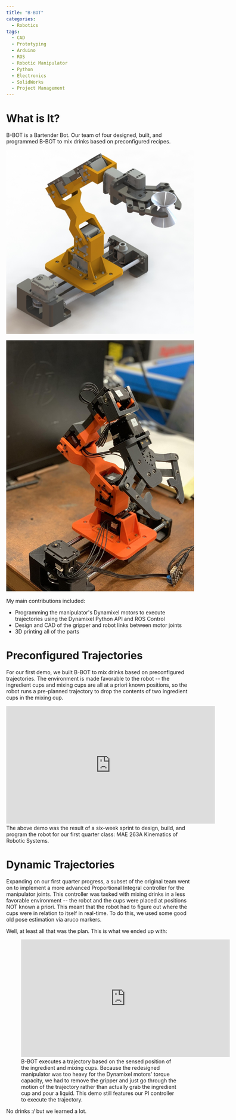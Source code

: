 ```yaml
---
title: "B-BOT"
categories:
  - Robotics
tags:
  - CAD
  - Prototyping
  - Arduino
  - ROS
  - Robotic Manipulator
  - Python
  - Electronics
  - SolidWorks
  - Project Management
---
```

# What is It?
B-BOT is a Bartender Bot. Our team of four designed, built, and programmed B-BOT to mix drinks based on preconfigured recipes.

![Isometric view](/assets/images/portfolio/bbot/MAE263A_Isometric.JPG)

![Scorpio](/assets/images/portfolio/bbot/scorpio.jpg)

My main contributions included:
- Programming the manipulator's Dynamixel motors to execute trajectories using the Dynamixel Python API and ROS Control
- Design and CAD of the gripper and robot links between motor joints
- 3D printing all of the parts

# Preconfigured Trajectories
For our first demo, we built B-BOT to mix drinks based on preconfigured trajectories. The environment is made favorable to the robot -- the ingredient cups and mixing cups are all at a priori known positions, so the robot runs a pre-planned trajectory to drop the contents of two ingredient cups in the mixing cup.

<iframe width="560" height="315" src="https://www.youtube-nocookie.com/embed/99oud8bybD0" title="YouTube video player" frameborder="0" allow="accelerometer; autoplay; clipboard-write; encrypted-media; gyroscope; picture-in-picture" allowfullscreen></iframe>
<br/>
The above demo was the result of a six-week sprint to design, build, and program the robot for our first quarter class: MAE 263A Kinematics of Robotic Systems. 

# Dynamic Trajectories
Expanding on our first quarter progress, a subset of the original team went on to implement a more advanced Proportional Integral controller for the manipulator joints. This controller was tasked with mixing drinks in a less favorable environment -- the robot and the cups were placed at positions NOT known a priori. This meant that the robot had to figure out where the cups were in relation to itself in real-time. To do this, we used some good old pose estimation via aruco markers. 

Well, at least all that was the plan. This is what we ended up with:

<!-- <iframe width="560" height="315" src="https://www.youtube-nocookie.com/embed/b2x7P7wyka8" title="YouTube video player" frameborder="0" allow="accelerometer; autoplay; clipboard-write; encrypted-media; gyroscope; picture-in-picture" allowfullscreen></iframe>
<br> -->

<figure>
  <iframe width="560" height="315" src="https://www.youtube-nocookie.com/embed/b2x7P7wyka8" title="YouTube video player" frameborder="0" allow="accelerometer; autoplay; clipboard-write; encrypted-media; gyroscope; picture-in-picture" allowfullscreen></iframe>
  <figcaption>B-BOT executes a trajectory based on the sensed position of the ingredient and mixing cups. Because the redesigned manipulator was too heavy for the Dynamixel motors' torque capacity, we had to remove the gripper and just go through the motion of the trajectory rather than actually grab the ingredient cup and pour a liquid. This demo still features our PI controller to execute the trajectory.</figcaption>
</figure>
No drinks :/ but we learned a lot.

<!-- We redesigned the robot to get rid of the prismatic joint at the base and add it as an intermediate link for more dexterity, but this new version ended up being too heavy for the Dynamixel motors. Thus, we had to remove the gripper in order to demo our online-computed trajectory and PI controller. No drinks :/ but we learned a lot. -->

